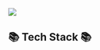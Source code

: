 <img src="https://capsule-render.vercel.app/api?type=waving&color=auto&height=200&section=header&text=HyoungWon&fontSize=90" />
<h2>📚 Tech Stack 📚</h2>


